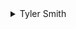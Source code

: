 <details>
<summary>Tyler Smith</summary>

- [ArtStation](https://tsmith3d.artstation.com/)

    <details>
    <summary>Wallpapers</summary>

    <a href="https://www.artstation.com/artwork/YeEJ86">
      <img src="./authors/Tyler Smith/blue-lagoon-(4K).jpg" title="Blue Lagoon" width=600/>
    </a>

    <a href="https://www.artstation.com/artwork/284RKy">
      <img src="./authors/Tyler Smith/ancient-temple-valley-(4K).jpg" title="Ancient Temple Valley" width=600/>
    </a>

    <a href="https://www.artstation.com/artwork/eaW1yZ">
      <img src="./authors/Tyler Smith/bird-statue-on-mountain-(4K).jpg" title="Bird Statue on a Mountain Top" width=600/>
    </a>

    <a href="https://www.artstation.com/artwork/nYrvkO">
      <img src="./authors/Tyler Smith/pink-temple-in-forest-(4K).jpg" title="Pink Temple in Forest" width=600/>
    </a>

    </details>
</details>
